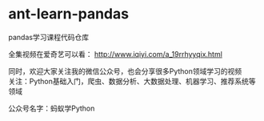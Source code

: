 # ant-learn-pandas
pandas学习课程代码仓库


全集视频在爱奇艺可以看：
http://www.iqiyi.com/a_19rrhyyqix.html


同时，欢迎大家关注我的微信公众号，也会分享很多Python领域学习的视频  
关注：Python基础入门，爬虫、数据分析、大数据处理、机器学习、推荐系统等领域  

公众号名字：蚂蚁学Python

